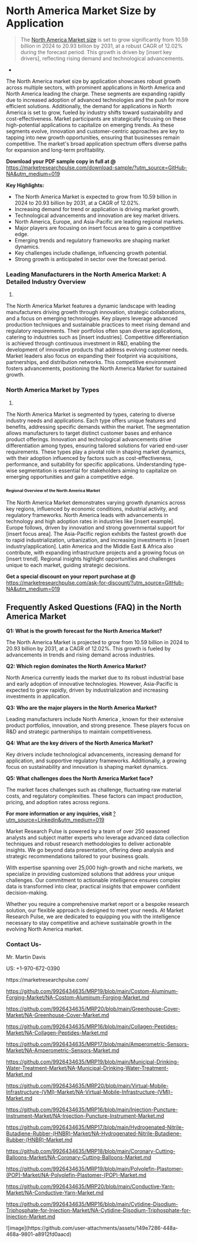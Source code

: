 <h1>North America  Market&nbsp;Size by Application</h1><blockquote><p>The <a href="https://marketresearchpulse.com/download-sample/?utm_source=GitHub-NA&amp;utm_medium=019">North America  Market size</a> is set to grow significantly from 10.59 billion in 2024 to 20.93 billion by 2031, at a robust CAGR of 12.02% during the forecast period. This growth is driven by [insert key drivers], reflecting rising demand and technological advancements.</p></blockquote><ul><li></li></ul><p>The North America  market size by application showcases robust growth across multiple sectors, with prominent applications in North America  and North America  leading the charge. These segments are expanding rapidly due to increased adoption of advanced technologies and the push for more efficient solutions. Additionally, the demand for applications in North America  is set to grow, fueled by industry shifts toward sustainability and cost-effectiveness. Market participants are strategically focusing on these high-potential applications to capitalize on emerging trends. As these segments evolve, innovation and customer-centric approaches are key to tapping into new growth opportunities, ensuring that businesses remain competitive. The market's broad application spectrum offers diverse paths for expansion and long-term profitability.</p><p><strong>Download your PDF sample copy in full at @ </strong><a href="https://marketresearchpulse.com/download-sample/?utm_source=GitHub-NA&amp;utm_medium=019">https://marketresearchpulse.com/download-sample/?utm_source=GitHub-NA&amp;utm_medium=019</a></p><p><strong>Key Highlights: </strong></p><ul><li>The North America  Market is expected to grow from 10.59 billion in 2024 to 20.93 billion by 2031, at a CAGR of 12.02%.</li><li>Increasing demand for trend or application is driving market growth.</li><li>Technological advancements and innovation are key market drivers.</li><li>North America, Europe, and Asia-Pacific are leading regional markets.</li><li>Major players are focusing on insert focus area to gain a competitive edge.</li><li>Emerging trends and regulatory frameworks are shaping market dynamics.</li><li>Key challenges include challenge, influencing growth potential.</li><li>Strong growth is anticipated in sector over the forecast period.</li></ul><h3>Leading Manufacturers in the North America  Market: A Detailed Industry Overview</h3><ol><li></li></ol><div class="flex max-w-full flex-col flex-grow"><div class="min-h-8 text-message flex w-full flex-col items-end gap-2 whitespace-normal break-words [.text-message+&amp;]:mt-5" dir="auto" data-message-author-role="assistant" data-message-id="fd8432e4-4910-450d-b182-61b7bfb0a01f" data-message-model-slug="gpt-4o"><div class="flex w-full flex-col gap-1 empty:hidden first:pt-[3px]"><div class="markdown prose w-full break-words dark:prose-invert light"><p>The North America  Market features a dynamic landscape with leading manufacturers driving growth through innovation, strategic collaborations, and a focus on emerging technologies. Key players leverage advanced production techniques and sustainable practices to meet rising demand and regulatory requirements. Their portfolios often span diverse applications, catering to industries such as [insert industries]. Competitive differentiation is achieved through continuous investment in R&amp;D, enabling the development of innovative products that address evolving customer needs. Market leaders also focus on expanding their footprint via acquisitions, partnerships, and distribution networks. This competitive environment fosters advancements, positioning the North America  Market for sustained growth.</p></div></div></div></div><h3>North America  Market by Types</h3><ol><li></li></ol><div class="flex max-w-full flex-col flex-grow"><div class="min-h-8 text-message flex w-full flex-col items-end gap-2 whitespace-normal break-words [.text-message+&amp;]:mt-5" dir="auto" data-message-author-role="assistant" data-message-id="084470be-0bb7-4664-bddf-5156b4f41249" data-message-model-slug="gpt-4o-mini"><div class="flex w-full flex-col gap-1 empty:hidden first:pt-[3px]"><div class="markdown prose w-full break-words dark:prose-invert light"><p>The North America  Market is segmented by types, catering to diverse industry needs and applications. Each type offers unique features and benefits, addressing specific demands within the market. The segmentation allows manufacturers to target distinct customer bases and enhance product offerings. Innovation and technological advancements drive differentiation among types, ensuring tailored solutions for varied end-user requirements. These types play a pivotal role in shaping market dynamics, with their adoption influenced by factors such as cost-effectiveness, performance, and suitability for specific applications. Understanding type-wise segmentation is essential for stakeholders aiming to capitalize on emerging opportunities and gain a competitive edge.</p></div></div></div></div><h3><span style="font-size: 11px;">Regional Overview of the North America  Market</span></h3><div class="flex max-w-full flex-col flex-grow"><div class="min-h-8 text-message flex w-full flex-col items-end gap-2 whitespace-normal break-words [.text-message+&amp;]:mt-5" dir="auto" data-message-author-role="assistant" data-message-id="e9038762-ce64-4e30-91c9-9bd413514231" data-message-model-slug="gpt-4o-mini"><div class="flex w-full flex-col gap-1 empty:hidden first:pt-[3px]"><div class="markdown prose w-full break-words dark:prose-invert light"><p>The North America  Market demonstrates varying growth dynamics across key regions, influenced by economic conditions, industrial activity, and regulatory frameworks. North America leads with advancements in technology and high adoption rates in industries like [insert example]. Europe follows, driven by innovation and strong governmental support for [insert focus area]. The Asia-Pacific region exhibits the fastest growth due to rapid industrialization, urbanization, and increasing investments in [insert industry/application]. Latin America and the Middle East &amp; Africa also contribute, with expanding infrastructure projects and a growing focus on [insert trend]. Regional insights highlight opportunities and challenges unique to each market, guiding strategic decisions.</p></div></div></div></div><p><strong>Get a special discount on your report purchase at @ </strong><a href="https://marketresearchpulse.com/ask-for-discount/?utm_source=GitHub-NA&amp;utm_medium=019">https://marketresearchpulse.com/ask-for-discount/?utm_source=GitHub-NA&amp;utm_medium=019</a></p><h2>Frequently Asked Questions (FAQ) in the North America  Market</h2><p><strong>Q1: What is the growth forecast for the North America  Market?</strong></p><p>The North America  Market is projected to grow from 10.59 billion in 2024 to 20.93 billion by 2031, at a CAGR of 12.02%. This growth is fueled by advancements in trends and rising demand across industries.</p><p><strong>Q2: Which region dominates the North America  Market?</strong></p><p>North America currently leads the market due to its robust industrial base and early adoption of innovative technologies. However, Asia-Pacific is expected to grow rapidly, driven by industrialization and increasing investments in application.</p><p><strong>Q3: Who are the major players in the North America  Market?</strong></p><p>Leading manufacturers include North America , known for their extensive product portfolios, innovation, and strong presence. These players focus on R&amp;D and strategic partnerships to maintain competitiveness.</p><p><strong>Q4: What are the key drivers of the North America  Market?</strong></p><p>Key drivers include technological advancements, increasing demand for application, and supportive regulatory frameworks. Additionally, a growing focus on sustainability and innovation is shaping market dynamics.</p><p><strong>Q5: What challenges does the North America  Market face?</strong></p><p>The market faces challenges such as challenge, fluctuating raw material costs, and regulatory complexities. These factors can impact production, pricing, and adoption rates across regions.</p><p><strong>For more information or any inquiries, visit&nbsp;</strong><a href="?utm_source=Linkedin&utm_medium=019">?utm_source=Linkedin&utm_medium=019</a></p><p>Market Research Pulse is powered by a team of over 250 seasoned analysts and subject matter experts who leverage advanced data collection techniques and robust research methodologies to deliver actionable insights. We go beyond data presentation, offering deep analysis and strategic recommendations tailored to your business goals.</p><p>With expertise spanning over 25,000 high-growth and niche markets, we specialize in providing customized solutions that address your unique challenges. Our commitment to actionable intelligence ensures complex data is transformed into clear, practical insights that empower confident decision-making.</p><p>Whether you require a comprehensive market report or a bespoke research solution, our flexible approach is designed to meet your needs. At Market Research Pulse, we are dedicated to equipping you with the intelligence necessary to stay competitive and achieve sustainable growth in the evolving North America  market.</p><h3><strong>Contact Us-</strong></h3><p>Mr. Martin Davis</p><p>US: +1-970-672-0390</p><p>https://marketresearchpulse.com/</p><p><a href="https://github.com/9926434635/MRP19/blob/main/Costom-Aluminum-Forging-Market/NA-Costom-Aluminum-Forging-Market.md">https://github.com/9926434635/MRP19/blob/main/Costom-Aluminum-Forging-Market/NA-Costom-Aluminum-Forging-Market.md</a></p><p><a href="https://github.com/9926434635/MRP20/blob/main/Greenhouse-Cover-Market/NA-Greenhouse-Cover-Market.md">https://github.com/9926434635/MRP20/blob/main/Greenhouse-Cover-Market/NA-Greenhouse-Cover-Market.md</a></p><p><a href="https://github.com/9926434635/MRP16/blob/main/Collagen-Peptides-Market/NA-Collagen-Peptides-Market.md">https://github.com/9926434635/MRP16/blob/main/Collagen-Peptides-Market/NA-Collagen-Peptides-Market.md</a></p><p><a href="https://github.com/9926434635/MRP17/blob/main/Amperometric-Sensors-Market/NA-Amperometric-Sensors-Market.md">https://github.com/9926434635/MRP17/blob/main/Amperometric-Sensors-Market/NA-Amperometric-Sensors-Market.md</a></p><p><a href="https://github.com/9926434635/MRP19/blob/main/Municipal-Drinking-Water-Treatment-Market/NA-Municipal-Drinking-Water-Treatment-Market.md">https://github.com/9926434635/MRP19/blob/main/Municipal-Drinking-Water-Treatment-Market/NA-Municipal-Drinking-Water-Treatment-Market.md</a></p><p><a href="https://github.com/9926434635/MRP20/blob/main/Virtual-Mobile-Infrastructure-(VMI)-Market/NA-Virtual-Mobile-Infrastructure-(VMI)-Market.md">https://github.com/9926434635/MRP20/blob/main/Virtual-Mobile-Infrastructure-(VMI)-Market/NA-Virtual-Mobile-Infrastructure-(VMI)-Market.md</a></p><p><a href="https://github.com/9926434635/MRP16/blob/main/Injection-Puncture-Instrument-Market/NA-Injection-Puncture-Instrument-Market.md">https://github.com/9926434635/MRP16/blob/main/Injection-Puncture-Instrument-Market/NA-Injection-Puncture-Instrument-Market.md</a></p><p><a href="https://github.com/9926434635/MRP17/blob/main/Hydrogenated-Nitrile-Butadiene-Rubber-(HNBR)-Market/NA-Hydrogenated-Nitrile-Butadiene-Rubber-(HNBR)-Market.md">https://github.com/9926434635/MRP17/blob/main/Hydrogenated-Nitrile-Butadiene-Rubber-(HNBR)-Market/NA-Hydrogenated-Nitrile-Butadiene-Rubber-(HNBR)-Market.md</a></p><p><a href="https://github.com/9926434635/MRP18/blob/main/Coronary-Cutting-Balloons-Market/NA-Coronary-Cutting-Balloons-Market.md">https://github.com/9926434635/MRP18/blob/main/Coronary-Cutting-Balloons-Market/NA-Coronary-Cutting-Balloons-Market.md</a></p><p><a href="https://github.com/9926434635/MRP19/blob/main/Polyolefin-Plastomer-(POP)-Market/NA-Polyolefin-Plastomer-(POP)-Market.md">https://github.com/9926434635/MRP19/blob/main/Polyolefin-Plastomer-(POP)-Market/NA-Polyolefin-Plastomer-(POP)-Market.md</a></p><p><a href="https://github.com/9926434635/MRP20/blob/main/Conductive-Yarn-Market/NA-Conductive-Yarn-Market.md">https://github.com/9926434635/MRP20/blob/main/Conductive-Yarn-Market/NA-Conductive-Yarn-Market.md</a></p><p><a href="https://github.com/9926434635/MRP16/blob/main/Cytidine-Disodium-Triphosphate-for-Injection-Market/NA-Cytidine-Disodium-Triphosphate-for-Injection-Market.md">https://github.com/9926434635/MRP16/blob/main/Cytidine-Disodium-Triphosphate-for-Injection-Market/NA-Cytidine-Disodium-Triphosphate-for-Injection-Market.md</a></p>
![image](https://github.com/user-attachments/assets/149e7286-448a-468a-9801-a8912fd0aacd)
